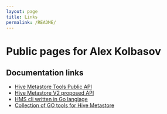 ```yaml
---
layout: page
title: Links
permalink: /README/
---
```


# Public pages for Alex Kolbasov

## Documentation links

* [Hive Metastore Tools Public API](hclient/index.html)
* [Hive Metastore V2 proposed API](hmsv2api)
* [HMS cli written in Go langiage](https://github.com/akolb1/gometastore/blob/master/hmstool/doc/hmstool.md)
* [Collection of GO tools for Hive Metastore](https://github.com/akolb1/gometastore)

